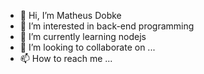 - 👋 Hi, I’m Matheus Dobke
- 👀 I’m interested in back-end programming
- 🌱 I’m currently learning nodejs
- 💞️ I’m looking to collaborate on ...
- 📫 How to reach me ...
